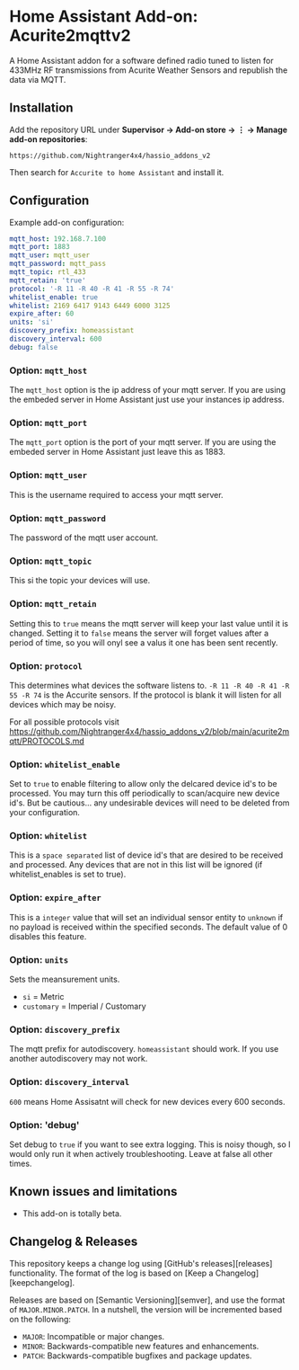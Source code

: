 # Home Assistant Add-on: Acurite2mqttv2

A Home Assistant addon for a software defined radio tuned to listen for 433MHz RF transmissions from Acurite Weather Sensors and republish the data via MQTT.

## Installation

Add the repository URL under **Supervisor → Add-on store → ⋮ → Manage add-on repositories**:

    https://github.com/Nightranger4x4/hassio_addons_v2

Then search for `Accurite to home Assistant` and install it.

## Configuration

Example add-on configuration:

```yaml
mqtt_host: 192.168.7.100
mqtt_port: 1883
mqtt_user: mqtt_user
mqtt_password: mqtt_pass
mqtt_topic: rtl_433
mqtt_retain: 'true'
protocol: '-R 11 -R 40 -R 41 -R 55 -R 74'
whitelist_enable: true
whitelist: 2169 6417 9143 6449 6000 3125
expire_after: 60
units: 'si'
discovery_prefix: homeassistant
discovery_interval: 600
debug: false
```

### Option: `mqtt_host`

The `mqtt_host` option is the ip address of your mqtt server. If you are using the embeded server in Home Assistant just use your instances ip address.

### Option: `mqtt_port`

The `mqtt_port` option is the port of your mqtt server. If you are using the embeded server in Home Assistant just leave this as 1883.

### Option: `mqtt_user`

This is the username required to access your mqtt server.

### Option: `mqtt_password`

The password of the mqtt user account.

### Option: `mqtt_topic`

This si the topic your devices will use.

### Option: `mqtt_retain`

Setting this to `true` means the mqtt server will keep your last value 
until it is changed. Setting it to `false` means the server will forget values after a period of time, 
so you will onyl see a valus it one has been sent recently.

### Option: `protocol`

This determines what devices the software listens to. `-R 11 -R 40 -R 41 -R 55 -R 74` 
is the Accurite sensors. If the protocol is blank it will listen for all devices
which may be noisy.

For all possible protocols visit <https://github.com/Nightranger4x4/hassio_addons_v2/blob/main/acurite2mqtt/PROTOCOLS.md>

### Option: `whitelist_enable`

Set to `true` to enable filtering to allow only the delcared device id's to be processed.  You may turn this off periodically
to scan/acquire new device id's.  But be cautious... any undesirable devices will need to be deleted from your configuration.

### Option: `whitelist`

This is a `space separated` list of device id's that are desired to be received and processed.  Any devices that are not in this
list will be ignored (if whitelist_enables is set to true).

### Option: `expire_after`

This is a `integer` value that will set an individual sensor entity to `unknown` if no payload is received within the specified seconds. The default value of 0 disables this feature.

### Option: `units`

Sets the meansurement units. 
- `si` = Metric
- `customary` = Imperial / Customary  

### Option: `discovery_prefix`

The mqtt prefix for autodiscovery. `homeassistant` should work. If you use another autodiscovery may not work.

### Option: `discovery_interval`

`600` means Home Assisatnt will check for new devices every 600 seconds. 

### Option: 'debug'

Set debug to `true` if you want to see extra logging. This is noisy though, so I would only run it when actively troubleshooting. Leave at false all other times. 

## Known issues and limitations

- This add-on is totally beta. 

## Changelog & Releases

This repository keeps a change log using [GitHub's releases][releases]
functionality. The format of the log is based on
[Keep a Changelog][keepchangelog].

Releases are based on [Semantic Versioning][semver], and use the format
of ``MAJOR.MINOR.PATCH``. In a nutshell, the version will be incremented
based on the following:

- ``MAJOR``: Incompatible or major changes.
- ``MINOR``: Backwards-compatible new features and enhancements.
- ``PATCH``: Backwards-compatible bugfixes and package updates.
